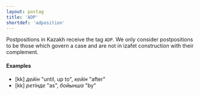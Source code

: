 ```yaml
---
layout: postag
title: 'ADP'
shortdef: 'adposition'
---
```


Postpositions in Kazakh receive the tag `ADP`. We only consider
postpositions to be those which govern a case and are not in 
izafet construction with their complement.

#### Examples

* [kk] _дейін_ "until, up to", _кейін_ "after"
* [kk] _ретінде_ "as", _бойынша_ "by"

<!-- Interlanguage links updated Út zář 29 20:42:53 CEST 2020 -->
